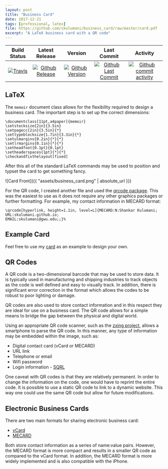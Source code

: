 ```yaml
---
layout: post
title: "Business Card"
date: 2017-12-21
tags: [professional, latex]
file: https://github.com/skulumani/business_card/raw/master/card.pdf
excerpt: "A LaTeX business card with a QR code"
---
```

| Build Status                             | Latest Release                                      | Version                                            | Last Commit                                                    | Activity                                    |
| :--------------------------------------: | :--------------------------:                        | :----:                                             | :------:                                                       | :------:                                    |
| [![Travis][travis_shield]][travis]       | [![Github Release][release_shield]][github_release] | [![Github Version][version_shield]][github_version] | [![Github Last Commit][last_commit_shield]][github_last_commit] | [![Github commit activity][activity_shield]][github_activity] |


[travis_shield]: https://travis-ci.org/skulumani/business_card.svg?branch=master 
[release_shield]: https://img.shields.io/github/release/skulumani/business_card.svg
[version_shield]: https://badge.fury.io/gh/skulumani%2Fbusiness_card.svg
[last_commit_shield]: https://img.shields.io/github/last-commit/skulumani/business_card.svg
[activity_shield]: https://img.shields.io/github/commit-activity/y/skulumani/business_card.svg

[travis]: https://travis-ci.org/skulumani/business_card
[github_release]: https://github.com/skulumani/business_card/releases/latest
[github_version]: https://github.com/skulumani/business_card/releases/latest
[github_last_commit]: https://github.com/skulumani/business_card/commits/master
[github_activity]: https://github.com/skulumani/business_card/graphs/commit-activity


## LaTeX

The `memoir` document class allows for the flexibility required to design a business card.
The important step is to set up the correct dimensions:

```
\documentclass[11pt,a4paper]{memoir}
\setstocksize{2in}{3.5in}
\setpagecc{2in}{3.5in}{*}
\settypeblocksize{1.7in}{3.3in}{*}
\setulmargins{0.2in}{*}{*}
\setlrmargins{0.1in}{*}{*}
\setheadfoot{0.1pt}{0.1pt}
\setheaderspaces{1pt}{*}{*}
\checkandfixthelayout[fixed]
```

After this all of the standard LaTeX commands may be used to position and typset the card to get something fancy.

![Card Front]({{ "assets/business_card.png" | absolute_url }})

For the QR code, I created another file and used the [qrcode package][qrcode_latex].
This was the easiest to use as it does not require any other graphics packages or further formatting.
For example, my contact information in MECARD format:

```
\qrcode[hyperlink, height=1.1in, level=L]{MECARD:N:Shankar Kulumani;
URL:skulumani.github.io;
EMAIL:skulumani@gwu.edu;;}%
```

## Example Card

Feel free to use my [card][card] as an example to design your own.

[qrcode]: https://en.wikipedia.org/wiki/QR_code
[zxing]: https://github.com/zxing/zxing/
[vcard]: https://en.wikipedia.org/wiki/VCard
[mecard]: https://en.wikipedia.org/wiki/MeCard_(QR_code)
[sqrl]: https://www.grc.com/sqrl/sqrl.htm
[qrcode_latex]: https://www.ctan.org/tex-archive/macros/latex/contrib/qrcode?lang=en
[card]: https://github.com/skulumani/business_card

## QR Codes

A QR code is a two-dimensional barcode that may be used to store data. 
It is typically used in manufacturing and shipping industries to track objects as the code is well defined and easy to visually track.
In addition, there is significant error correction in the format which allows the codes to be robust to poor lighting or damage.

QR codes are also used to store contact information and in this respect they are ideal for use on a business card.
The QR code allows for a simple means to bridge the gap between the physical and digital world.

Using an appropriate QR code scanner, such as the [zxing project][zxing], allows a smartphone to parse the QR code.
In this manner, any type of information may be embedded within the image, such as:

* Digital contact card (vCard or MECARD)
* URL link
* Telephone or email 
* Wifi password
* Login information - [SQRL][sqrl]

One caveat with QR codes is that they are relatively permanent.
In order to change the information on the code, one would have to reprint the entire code. 
It is possible to use a static QR code to link to a dynamic website. 
This way one could use the same QR code but allow for future modifications.

## Electronic Business Cards

There are two main formats for sharing electronic business card:

* [vCard][vcard]
* [MECARD][mecard]

Both store contact information as a series of name:value pairs. 
However, the MECARD format is more compact and results in a smaller QR code as compared to the vCard format.
In addition, the MECARD format is more widely implemented and is also compatible with the iPhone.
